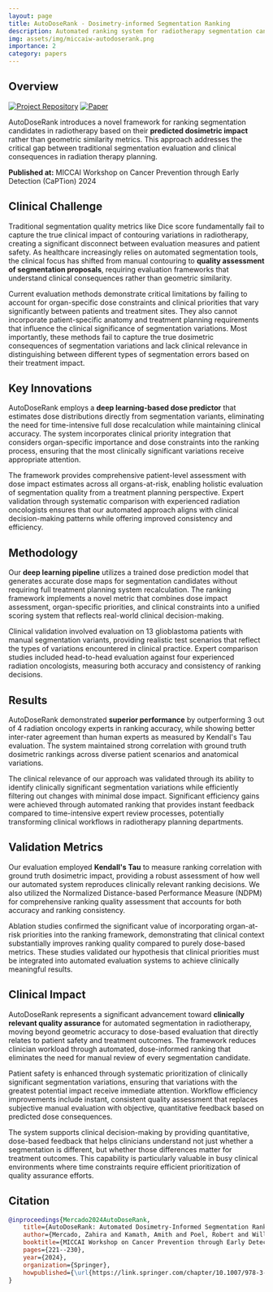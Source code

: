 ```yaml
---
layout: page
title: AutoDoseRank - Dosimetry-informed Segmentation Ranking
description: Automated ranking system for radiotherapy segmentation candidates using clinical dose impact
img: assets/img/miccaiw-autodoserank.png
importance: 2
category: papers
---
```


## Overview

[![Project Repository](https://img.shields.io/badge/GitHub-Repository-blue?style=flat-square&logo=github)](https://github.com/amithjkamath/autodoserank)
[![Paper](https://img.shields.io/badge/Paper-Springer-green?style=flat-square)](https://link.springer.com/chapter/10.1007/978-3-031-73376-5_21)

AutoDoseRank introduces a novel framework for ranking segmentation candidates in radiotherapy based on their **predicted dosimetric impact** rather than geometric similarity metrics. This approach addresses the critical gap between traditional segmentation evaluation and clinical consequences in radiation therapy planning.

**Published at:** MICCAI Workshop on Cancer Prevention through Early Detection (CaPTion) 2024

## Clinical Challenge

Traditional segmentation quality metrics like Dice score fundamentally fail to capture the true clinical impact of contouring variations in radiotherapy, creating a significant disconnect between evaluation measures and patient safety. As healthcare increasingly relies on automated segmentation tools, the clinical focus has shifted from manual contouring to **quality assessment of segmentation proposals**, requiring evaluation frameworks that understand clinical consequences rather than geometric similarity.

Current evaluation methods demonstrate critical limitations by failing to account for organ-specific dose constraints and clinical priorities that vary significantly between patients and treatment sites. They also cannot incorporate patient-specific anatomy and treatment planning requirements that influence the clinical significance of segmentation variations. Most importantly, these methods fail to capture the true dosimetric consequences of segmentation variations and lack clinical relevance in distinguishing between different types of segmentation errors based on their treatment impact.

## Key Innovations

AutoDoseRank employs a **deep learning-based dose predictor** that estimates dose distributions directly from segmentation variants, eliminating the need for time-intensive full dose recalculation while maintaining clinical accuracy. The system incorporates clinical priority integration that considers organ-specific importance and dose constraints into the ranking process, ensuring that the most clinically significant variations receive appropriate attention.

The framework provides comprehensive patient-level assessment with dose impact estimates across all organs-at-risk, enabling holistic evaluation of segmentation quality from a treatment planning perspective. Expert validation through systematic comparison with experienced radiation oncologists ensures that our automated approach aligns with clinical decision-making patterns while offering improved consistency and efficiency.

## Methodology

Our **deep learning pipeline** utilizes a trained dose prediction model that generates accurate dose maps for segmentation candidates without requiring full treatment planning system recalculation. The ranking framework implements a novel metric that combines dose impact assessment, organ-specific priorities, and clinical constraints into a unified scoring system that reflects real-world clinical decision-making.

Clinical validation involved evaluation on 13 glioblastoma patients with manual segmentation variants, providing realistic test scenarios that reflect the types of variations encountered in clinical practice. Expert comparison studies included head-to-head evaluation against four experienced radiation oncologists, measuring both accuracy and consistency of ranking decisions.

## Results

AutoDoseRank demonstrated **superior performance** by outperforming 3 out of 4 radiation oncology experts in ranking accuracy, while showing better inter-rater agreement than human experts as measured by Kendall's Tau evaluation. The system maintained strong correlation with ground truth dosimetric rankings across diverse patient scenarios and anatomical variations.

The clinical relevance of our approach was validated through its ability to identify clinically significant segmentation variations while efficiently filtering out changes with minimal dose impact. Significant efficiency gains were achieved through automated ranking that provides instant feedback compared to time-intensive expert review processes, potentially transforming clinical workflows in radiotherapy planning departments.

## Validation Metrics

Our evaluation employed **Kendall's Tau** to measure ranking correlation with ground truth dosimetric impact, providing a robust assessment of how well our automated system reproduces clinically relevant ranking decisions. We also utilized the Normalized Distance-based Performance Measure (NDPM) for comprehensive ranking quality assessment that accounts for both accuracy and ranking consistency.

Ablation studies confirmed the significant value of incorporating organ-at-risk priorities into the ranking framework, demonstrating that clinical context substantially improves ranking quality compared to purely dose-based metrics. These studies validated our hypothesis that clinical priorities must be integrated into automated evaluation systems to achieve clinically meaningful results.

## Clinical Impact

AutoDoseRank represents a significant advancement toward **clinically relevant quality assurance** for automated segmentation in radiotherapy, moving beyond geometric accuracy to dose-based evaluation that directly relates to patient safety and treatment outcomes. The framework reduces clinician workload through automated, dose-informed ranking that eliminates the need for manual review of every segmentation candidate.

Patient safety is enhanced through systematic prioritization of clinically significant segmentation variations, ensuring that variations with the greatest potential impact receive immediate attention. Workflow efficiency improvements include instant, consistent quality assessment that replaces subjective manual evaluation with objective, quantitative feedback based on predicted dose consequences.

The system supports clinical decision-making by providing quantitative, dose-based feedback that helps clinicians understand not just whether a segmentation is different, but whether those differences matter for treatment outcomes. This capability is particularly valuable in busy clinical environments where time constraints require efficient prioritization of quality assurance efforts.

## Citation

```bibtex
@inproceedings{Mercado2024AutoDoseRank,
    title={AutoDoseRank: Automated Dosimetry-Informed Segmentation Ranking for Radiotherapy},
    author={Mercado, Zahira and Kamath, Amith and Poel, Robert and Willmann, Jonas and Ermi{\c{s}}, Ekin and Riggenbach, Elena and Mose, Lucas and Andratschke, Nicolaus and Reyes, Mauricio},
    booktitle={MICCAI Workshop on Cancer Prevention through Early Detection},
    pages={221--230},
    year={2024},
    organization={Springer},
    howpublished={\url{https://link.springer.com/chapter/10.1007/978-3-031-73376-5_21}}
}
```